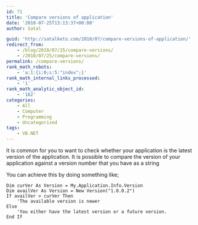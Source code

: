 ```yaml
---
id: 71
title: 'Compare versions of application'
date: '2010-07-25T13:13:37+00:00'
author: Satal

guid: 'http://satalketo.com/2010/07/compare-versions-of-application/'
redirect_from:
    - /blog/2010/07/25/compare-versions/
    - /2010/07/25/compare-versions/
permalink: /compare-versions/
rank_math_robots:
    - 'a:1:{i:0;s:5:"index";}'
rank_math_internal_links_processed:
    - '1'
rank_math_analytic_object_id:
    - '162'
categories:
    - All
    - Computer
    - Programming
    - Uncategorized
tags:
    - VB.NET
---
```


It is common for you to want to check whether your application is the latest version of the application. It is possible to compare the version of your application against a version number that you have as a string

You can achieve this by doing something like;

```vbnet
Dim curVer As Version = My.Application.Info.Version
Dim availVer As Version = New Version("1.0.0.2")
If availVer > curVer Then
    'The available version is newer
Else
    'You either have the latest version or a future version.
End If
```